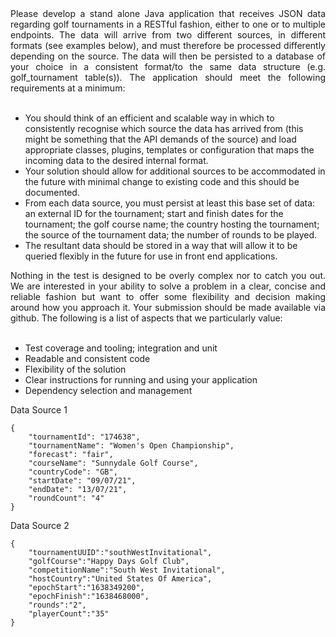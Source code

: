 <div style="text-align: justify">Please develop a stand alone Java application that receives JSON data regarding golf tournaments in a RESTful fashion, either to one or to multiple endpoints. The data will arrive from two different sources, in different formats (see examples below), and must therefore be processed differently depending on the source. The data will then be persisted to a database of your choice in a consistent format/to the same data structure (e.g. golf_tournament table(s)). The application should meet the following requirements at a minimum:</div>

<br>

 - You should think of an efficient and scalable way in which to consistently recognise which source the data has arrived from (this might be something that the API demands of the source) and load appropriate classes, plugins, templates or configuration that maps the incoming data to the desired internal format.
 - Your solution should allow for additional sources to be accommodated in the future with minimal change to existing code and this should be documented. 
 -  From each data source, you must persist at least this base set of data: an external ID for the tournament; start and finish dates for the tournament; the golf course name; the country hosting the tournament; the source of the tournament data; the number of rounds to be played.
 - The resultant data should be stored in a way that will allow it to be queried flexibly in the future for use in front end applications.

<div style="text-align: justify">Nothing in the test is designed to be overly complex nor to catch you out. We are interested in your ability to solve a problem in a clear, concise and reliable fashion but want to offer some flexibility and decision making around how you approach it. Your submission should be made available via github. The following is a list of aspects that we particularly value:</div>
<br>

 - Test coverage and tooling; integration and unit
 - Readable and consistent code
 - Flexibility of the solution
 - Clear instructions for running and using your application
 - Dependency selection and management

Data Source 1

    {
    	"tournamentId": "174638",
    	"tournamentName": "Women's Open Championship",
    	"forecast": "fair",
    	"courseName": "Sunnydale Golf Course",
    	"countryCode": "GB",
    	"startDate": "09/07/21",
    	"endDate": "13/07/21",
    	"roundCount": "4"
    }

Data Source 2

    {
        "tournamentUUID":"southWestInvitational",
        "golfCourse":"Happy Days Golf Club",
        "competitionName":"South West Invitational",
        "hostCountry":"United States Of America",
        "epochStart":"1638349200",
        "epochFinish":"1638468000",
        "rounds":"2",
        "playerCount":"35"
    }